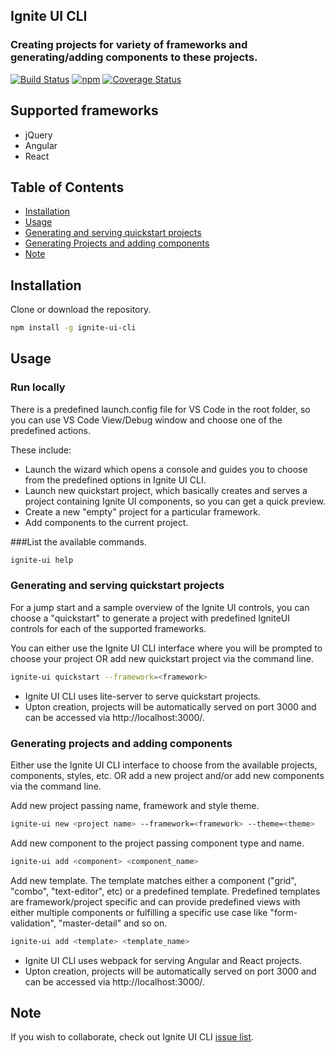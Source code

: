 ## Ignite UI CLI
### Creating projects for variety of frameworks and generating/adding components to these projects. 
<!-- Badges section here. -->
[![Build Status](https://img.shields.io/travis/IgniteUI/ignite-ui-cli/master.svg?label=travis)](travis-badge-url)
[![npm](https://img.shields.io/npm/v/ignite-ui-cli.svg?maxAge=2592000)](npm-badge-url)
[![Coverage Status](https://coveralls.io/repos/github/IgniteUI/ignite-ui-cli/badge.svg)](https://coveralls.io/github/IgniteUI/ignite-ui-cli)

## Supported frameworks
 * jQuery
 * Angular
 * React

## Table of Contents

* [Installation](#installation)
* [Usage](#usage)
* [Generating and serving quickstart projects](#generating-and-serving-quickstart-projects)
* [Generating Projects and adding components](#generating-projects-and-adding-components)
* [Note](#note)

## Installation

Clone or download the repository.

```bash
npm install -g ignite-ui-cli
```

## Usage
### Run locally
There is a predefined launch.config file for VS Code in the root folder, so you can use VS Code View/Debug window and choose one of the predefined actions. 

These include:
* Launch the wizard which opens a console and guides you to choose from the predefined options in Ignite UI CLI.
* Launch new quickstart project, which basically creates and serves a project containing Ignite UI components, so you can get a quick preview.
* Create a new "empty" project for a particular framework.
* Add components to the current project.

###List the available commands.

```bash
ignite-ui help
```

### Generating and serving quickstart projects
For a jump start and a sample overview of the Ignite UI controls, you can choose a "quickstart" to generate a project with predefined IgniteUI controls for each of the supported frameworks.

You can either use the Ignite UI CLI interface where you will be prompted to choose your project OR add new quickstart project via the command line. 

```bash
ignite-ui quickstart --framework=<framework>
```

* Ignite UI CLI uses lite-server to serve quickstart projects. 
* Upton creation, projects will be automatically served on port 3000 and can be accessed via http://localhost:3000/.

### Generating projects and adding components
Either use the Ignite UI CLI interface to choose from the available projects, components, styles, etc. OR add a new project and/or add new components via the command line.  

Add new project passing name, framework and style theme.
```bash
ignite-ui new <project name> --framework=<framework> --theme=<theme>
```

Add new component to the project passing component type and name.

```bash
ignite-ui add <component> <component_name>
```

Add new template. The template matches either a component ("grid", "combo", "text-editor", etc) or a predefined template. Predefined templates are framework/project specific and can provide predefined views with either multiple components or fulfilling a specific use case like "form-validation", "master-detail" and so on.

```bash
ignite-ui add <template> <template_name>
```

* Ignite UI CLI uses webpack for serving Angular and React projects.
* Upton creation, projects will be automatically served on port 3000 and can be accessed via http://localhost:3000/.

## Note
If you wish to collaborate, check out Ignite UI CLI [issue list](https://github.com/IgniteUI/ignite-ui-cli/issues).